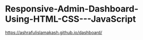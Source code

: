 # Responsive-Admin-Dashboard-Using-HTML-CSS---JavaScript

https://ashrafulislamakash.github.io/dashboard/
